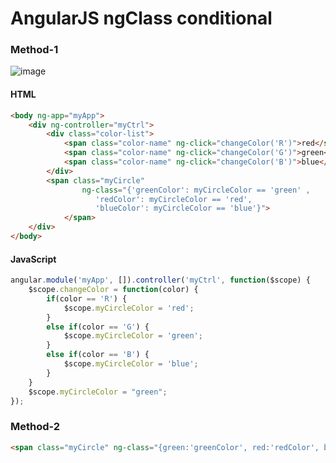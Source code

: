 # AngularJS ngClass conditional


### Method-1

![image](https://user-images.githubusercontent.com/6780840/28112488-d4dc4a5c-6716-11e7-96e1-f62e5a27ecef.png)

#### HTML


```html
<body ng-app="myApp">
	<div ng-controller="myCtrl">
		<div class="color-list">
			<span class="color-name" ng-click="changeColor('R')">red</span>
			<span class="color-name" ng-click="changeColor('G')">green</span>
			<span class="color-name" ng-click="changeColor('B')">blue</span>
		</div>
		<span class="myCircle" 
        		ng-class="{'greenColor': myCircleColor == 'green' , 
				   'redColor': myCircleColor == 'red', 
				   'blueColor': myCircleColor == 'blue'}">
        	</span>
	</div>
</body>
```

#### JavaScript

```javascript
angular.module('myApp', []).controller('myCtrl', function($scope) {
	$scope.changeColor = function(color) {
		if(color == 'R') {
			$scope.myCircleColor = 'red';
		}
		else if(color == 'G') {
			$scope.myCircleColor = 'green';
		}
		else if(color == 'B') {
			$scope.myCircleColor = 'blue';
		}
	}
	$scope.myCircleColor = "green";
});
```

### Method-2

```html
<span class="myCircle" ng-class="{green:'greenColor', red:'redColor', blue:'blueColor'}[myCircleColor]"></span>
```
